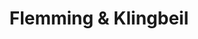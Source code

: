 ---
title: "Flemming & Klingbeil"
url: /berlin/flemming-und-klingbeil-schlossstrasse/
shop: Hörgeräte
---